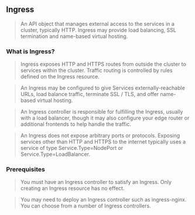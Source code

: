 ## Ingress

> An API object that manages external access to the services in a cluster, typically HTTP.
> Ingress may provide load balancing, SSL termination and name-based virtual hosting.

### What is Ingress? 

> Ingress exposes HTTP and HTTPS routes from outside the cluster to services within the cluster. Traffic routing is controlled by rules defined on the Ingress resource.

> An Ingress may be configured to give Services externally-reachable URLs, load balance traffic, terminate SSL / TLS, and offer name-based virtual hosting.

> An Ingress controller is responsible for fulfilling the Ingress, usually with a load balancer, though it may also configure your edge router or additional frontends to help handle the traffic.

> An Ingress does not expose arbitrary ports or protocols. Exposing services other than HTTP and HTTPS to the internet typically uses a service of type Service.Type=NodePort or Service.Type=LoadBalancer.

### Prerequisites

> You must have an Ingress controller to satisfy an Ingress. Only creating an Ingress resource has no effect.

> You may need to deploy an Ingress controller such as ingress-nginx. You can choose from a number of Ingress controllers.
